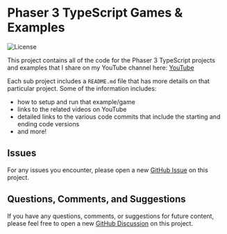 # Phaser 3 TypeScript Games & Examples

![License](https://img.shields.io/badge/license-MIT-green)

This project contains all of the code for the Phaser 3 TypeScript projects and examples that I share on my YouTube channel here: [YouTube](https://www.youtube.com/@swestover/featured)

Each sub project includes a `README.md` file that has more details on that particular project. Some of the information includes:

* how to setup and run that example/game
* links to the related videos on YouTube
* detailed links to the various code commits that include the starting and ending code versions
* and more!

## Issues

For any issues you encounter, please open a new [GitHub Issue](https://github.com/devshareacademy/phaser-3-typescript-games-and-examples/issues) on this project.

## Questions, Comments, and Suggestions

If you have any questions, comments, or suggestions for future content, please feel free to open a new [GitHub Discussion](https://github.com/devshareacademy/phaser-3-typescript-games-and-examples/discussions) on this project.
